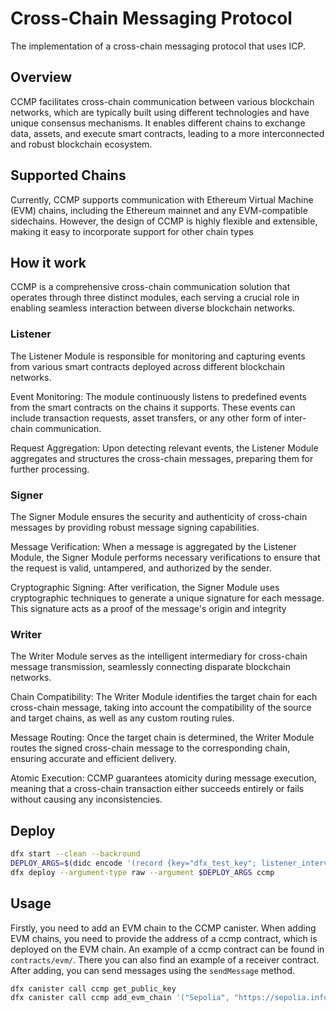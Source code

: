# Cross-Chain Messaging Protocol

The implementation of a cross-chain messaging protocol that uses ICP.

## Overview

CCMP facilitates cross-chain communication between various blockchain networks, which are typically built using different technologies and have unique consensus mechanisms. It enables different chains to exchange data, assets, and execute smart contracts, leading to a more interconnected and robust blockchain ecosystem.

## Supported Chains

Currently, CCMP supports communication with Ethereum Virtual Machine (EVM) chains, including the Ethereum mainnet and any EVM-compatible sidechains. However, the design of CCMP is highly flexible and extensible, making it easy to incorporate support for other chain types

## How it work

CCMP is a comprehensive cross-chain communication solution that operates through three distinct modules, each serving a crucial role in enabling seamless interaction between diverse blockchain networks.

### Listener

The Listener Module is responsible for monitoring and capturing events from various smart contracts deployed across different blockchain networks.

Event Monitoring: The module continuously listens to predefined events from the smart contracts on the chains it supports. These events can include transaction requests, asset transfers, or any other form of inter-chain communication.

Request Aggregation: Upon detecting relevant events, the Listener Module aggregates and structures the cross-chain messages, preparing them for further processing.

### Signer

The Signer Module ensures the security and authenticity of cross-chain messages by providing robust message signing capabilities.

Message Verification: When a message is aggregated by the Listener Module, the Signer Module performs necessary verifications to ensure that the request is valid, untampered, and authorized by the sender.

Cryptographic Signing: After verification, the Signer Module uses cryptographic techniques to generate a unique signature for each message. This signature acts as a proof of the message's origin and integrity

### Writer

The Writer Module serves as the intelligent intermediary for cross-chain message transmission, seamlessly connecting disparate blockchain networks.

Chain Compatibility: The Writer Module identifies the target chain for each cross-chain message, taking into account the compatibility of the source and target chains, as well as any custom routing rules.

Message Routing: Once the target chain is determined, the Writer Module routes the signed cross-chain message to the corresponding chain, ensuring accurate and efficient delivery.

Atomic Execution: CCMP guarantees atomicity during message execution, meaning that a cross-chain transaction either succeeds entirely or fails without causing any inconsistencies.

## Deploy

```sh
dfx start --clean --backround
DEPLOY_ARGS=$(didc encode '(record {key="dfx_test_key"; listener_interval_secs=60:nat64; signer_interval_secs=60:nat64; writer_interval_secs=60:nat64})')
dfx deploy --argument-type raw --argument $DEPLOY_ARGS ccmp
```

## Usage

Firstly, you need to add an EVM chain to the CCMP canister. When adding EVM chains, you need to provide the address of a ccmp contract, which is deployed on the EVM chain. An example of a ccmp contract can be found in `contracts/evm/`. There you can also find an example of a receiver contract. After adding, you can send messages using the `sendMessage` method.

```sh
dfx canister call ccmp get_public_key
dfx canister call ccmp add_evm_chain '("Sepolia", "https://sepolia.infura.io/v3/f91b77f3a27d4d698087473f32db9061", "0x2Ba3ABf217d509C6B84D327E45b73159e95967E3")'
```
